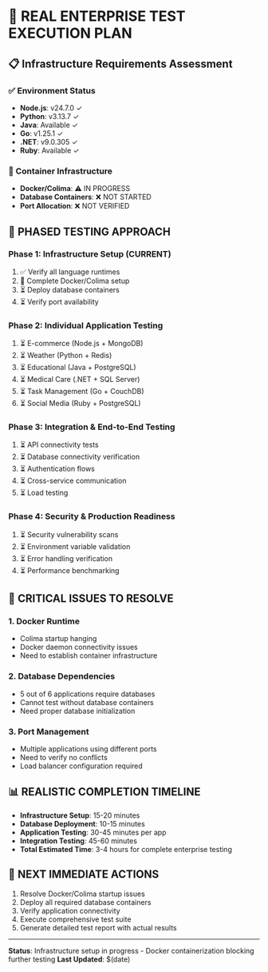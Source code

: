 # 🚀 REAL ENTERPRISE TEST EXECUTION PLAN

## 📋 Infrastructure Requirements Assessment

### ✅ Environment Status
- **Node.js**: v24.7.0 ✓ 
- **Python**: v3.13.7 ✓
- **Java**: Available ✓
- **Go**: v1.25.1 ✓
- **.NET**: v9.0.305 ✓
- **Ruby**: Available ✓

### 🐳 Container Infrastructure 
- **Docker/Colima**: ⚠️ IN PROGRESS
- **Database Containers**: ❌ NOT STARTED
- **Port Allocation**: ❌ NOT VERIFIED

## 🎯 PHASED TESTING APPROACH

### Phase 1: Infrastructure Setup (CURRENT)
1. ✅ Verify all language runtimes
2. 🔄 Complete Docker/Colima setup
3. ⏳ Deploy database containers
4. ⏳ Verify port availability

### Phase 2: Individual Application Testing
1. ⏳ E-commerce (Node.js + MongoDB)
2. ⏳ Weather (Python + Redis)
3. ⏳ Educational (Java + PostgreSQL)
4. ⏳ Medical Care (.NET + SQL Server)
5. ⏳ Task Management (Go + CouchDB)
6. ⏳ Social Media (Ruby + PostgreSQL)

### Phase 3: Integration & End-to-End Testing
1. ⏳ API connectivity tests
2. ⏳ Database connectivity verification
3. ⏳ Authentication flows
4. ⏳ Cross-service communication
5. ⏳ Load testing

### Phase 4: Security & Production Readiness
1. ⏳ Security vulnerability scans
2. ⏳ Environment variable validation
3. ⏳ Error handling verification
4. ⏳ Performance benchmarking

## 🚨 CRITICAL ISSUES TO RESOLVE

### 1. Docker Runtime
- Colima startup hanging
- Docker daemon connectivity issues
- Need to establish container infrastructure

### 2. Database Dependencies
- 5 out of 6 applications require databases
- Cannot test without database containers
- Need proper database initialization

### 3. Port Management
- Multiple applications using different ports
- Need to verify no conflicts
- Load balancer configuration required

## 📊 REALISTIC COMPLETION TIMELINE

- **Infrastructure Setup**: 15-20 minutes
- **Database Deployment**: 10-15 minutes
- **Application Testing**: 30-45 minutes per app
- **Integration Testing**: 45-60 minutes
- **Total Estimated Time**: 3-4 hours for complete enterprise testing

## 🔧 NEXT IMMEDIATE ACTIONS

1. Resolve Docker/Colima startup issues
2. Deploy all required database containers
3. Verify application connectivity
4. Execute comprehensive test suite
5. Generate detailed test report with actual results

---
**Status**: Infrastructure setup in progress - Docker containerization blocking further testing
**Last Updated**: $(date)
